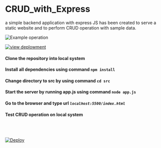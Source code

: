# CRUD_with_Express
a simple backend application with express JS has been created to serve a static website and to perform CRUD operation with sample data.



![Example operation](https://ibb.co/KNbhyYm)

[![view deplowment](https://www.herokucdn.com/view/button.svg)](http://crud-using-node.herokuapp.com/index.html)

#### Clone the repository into local system

#### Install all dependencies using command ```npm install```

#### Change directory to src by using command ```cd src```

#### Start the server by running app.js using command ```node app.js```

#### Go to the browser and type url *```localhost:5500/index.html```*

#### Test CRUD operation on local system

<br>
<br>

[![Deploy](https://www.herokucdn.com/deploy/button.svg)](https://heroku.com/deploy)
